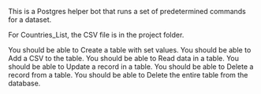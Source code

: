 This is a Postgres helper bot that runs a set of predetermined commands for a dataset.

For Countries_List, the CSV file is in the project folder. 

You should be able to Create a table with set values.
You should be able to Add a CSV to the table. 
You should be able to Read data in a table. 
You should be able to Update a record in a table. 
You should be able to Delete a record from a table. 
You should be able to Delete the entire table from the database.


